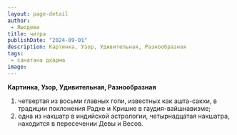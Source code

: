 ```yaml
---
layout: page-detail
author:
 - Яшодеви
title: читра
publishDate: "2024-09-01"
description: Картинка, Узор, Удивительная, Разнообразная
tags:
 - санатана дхарма
image: 
---
```


__Картинка, Узор, Удивительная, Разнообразная__
1) четвертая из восьми главных гопи, известных как ашта-сакхи, в традиции поклонения Радхе и Кришне в гаудия-вайшнавизме;
2) одна из накшатр в индийской астрологии, четырнадцатая накшатра, находится в пересечении Девы и Весов.

